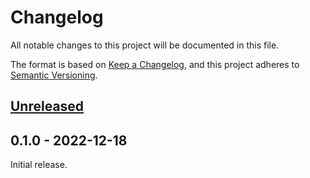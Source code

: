 # Changelog

All notable changes to this project will be documented in this file.

The format is based on [Keep a Changelog], and this project adheres to [Semantic
Versioning].

<!-- #release:next-header -->

## [Unreleased] <!-- #release:date -->

## 0.1.0 - 2022-12-18

Initial release.

<!-- #release:next-url -->
[Unreleased]: https://github.com/MaterializeInc/rust-frontegg/compare/v0.1.0...HEAD
[0.1.0]: https://github.com/MaterializeInc/rust-frontegg/compare/v0.1.0...v0.1.0

[Keep a Changelog]: https://keepachangelog.com/en/1.0.0/
[Semantic Versioning]: https://semver.org/spec/v2.0.0.html

